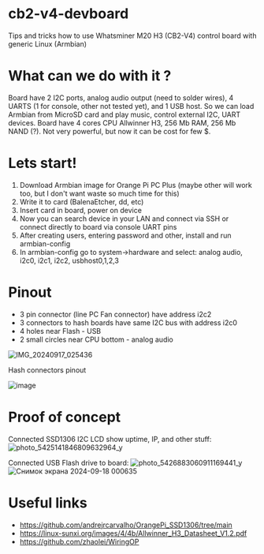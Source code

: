 # cb2-v4-devboard
Tips and tricks how to use Whatsminer M20 H3 (CB2-V4) control board with generic Linux (Armbian)

# What can we do with it ?
Board have 2 I2C ports, analog audio output (need to solder wires), 4 UARTS (1 for console, other not tested yet), and 1 USB host.
So we can load Armbian from MicroSD card and play music, control external I2C, UART devices.
Board have 4 cores CPU Allwinner H3, 256 Mb RAM, 256 Mb NAND (?). Not very powerful, but now it can be cost for few $.

# Lets start!
1. Download Armbian image for Orange Pi PC Plus (maybe other will work too, but I don't want waste so much time for this)
2. Write it to card (BalenaEtcher, dd, etc)
3. Insert card in board, power on device
4. Now you can search device in your LAN and connect via SSH or connect directly to board via console UART pins
5. After creating users, entering password and other, install and run armbian-config
6. In armbian-config go to system->hardware and select: analog audio, i2c0, i2c1, i2c2, usbhost0,1,2,3

# Pinout
- 3 pin connector (line PC Fan connector) have address i2c2
- 3 connectors to hash boards have same I2C bus with address i2c0
- 4 holes near Flash - USB
- 2 small circles near CPU bottom - analog audio
  
![IMG_20240917_025436](https://github.com/user-attachments/assets/2730045b-e5b3-4ed8-a639-077973e3fed5)

Hash connectors pinout

![image](https://github.com/user-attachments/assets/c526de43-335e-497a-acf8-281298556ced)

# Proof of concept
Connected SSD1306 I2C LCD show uptime, IP, and other stuff:
![photo_5425141846809632964_y](https://github.com/user-attachments/assets/970009f7-efbf-47e5-84a2-b8b978a3c003)

Connected USB Flash drive to board:
![photo_5426883060911169441_y](https://github.com/user-attachments/assets/4dba3b18-bf89-4205-a77f-4c123a5c12ac)
![Снимок экрана 2024-09-18 000635](https://github.com/user-attachments/assets/be9f63e5-d855-4049-bc09-93af4fbb101e)

# Useful links
- https://github.com/andrejrcarvalho/OrangePi_SSD1306/tree/main
- https://linux-sunxi.org/images/4/4b/Allwinner_H3_Datasheet_V1.2.pdf
- https://github.com/zhaolei/WiringOP
